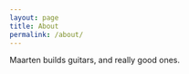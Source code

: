 ```yaml
---
layout: page
title: About
permalink: /about/
---
```


Maarten builds guitars, and really good ones.
